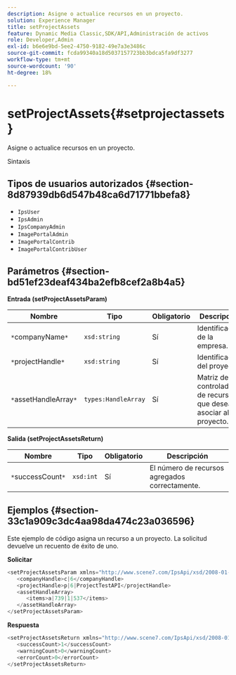 ```yaml
---
description: Asigne o actualice recursos en un proyecto.
solution: Experience Manager
title: setProjectAssets
feature: Dynamic Media Classic,SDK/API,Administración de activos
role: Developer,Admin
exl-id: b6e6e9bd-5ee2-4750-9182-49e7a3e3486c
source-git-commit: fcda99340a18d5037157723bb3bdca5fa9df3277
workflow-type: tm+mt
source-wordcount: '90'
ht-degree: 18%

---
```


# setProjectAssets{#setprojectassets}

Asigne o actualice recursos en un proyecto.

Sintaxis

## Tipos de usuarios autorizados {#section-8d87939db6d547b48ca6d71771bbefa8}

* `IpsUser`
* `IpsAdmin`
* `IpsCompanyAdmin`
* `ImagePortalAdmin`
* `ImagePortalContrib`
* `ImagePortalContribUser`

## Parámetros {#section-bd51ef23deaf434ba2efb8cef2a8b4a5}

**Entrada (setProjectAssetsParam)**

| Nombre | Tipo | Obligatorio | Descripción |
|---|---|---|---|
| `*`companyName`*` | `xsd:string` | Sí | Identificador de la empresa. |
| `*`projectHandle`*` | `xsd:string` | Sí | Identificador del proyecto. |
| `*`assetHandleArray`*` | `types:HandleArray` | Sí | Matriz de controladores de recursos que desea asociar al proyecto. |

**Salida (setProjectAssetsReturn)**

| Nombre | Tipo | Obligatorio | Descripción |
|---|---|---|---|
| `*`successCount`*` | `xsd:int` | Sí | El número de recursos agregados correctamente. |

## Ejemplos {#section-33c1a909c3dc4aa98da474c23a036596}

Este ejemplo de código asigna un recurso a un proyecto. La solicitud devuelve un recuento de éxito de uno.

**Solicitar**

```java
<setProjectAssetsParam xmlns="http://www.scene7.com/IpsApi/xsd/2008-01-15">
   <companyHandle>c|6</companyHandle>
   <projectHandle>p|6|ProjectTestAPI</projectHandle>
   <assetHandleArray>
      <items>a|739|1|537</items>
   </assetHandleArray>
</setProjectAssetsParam>
```

**Respuesta**

```java
<setProjectAssetsReturn xmlns="http://www.scene7.com/IpsApi/xsd/2008-01-15">
   <successCount>1</successCount>
   <warningCount>0</warningCount>
   <errorCount>0</errorCount>
</setProjectAssetsReturn>
```
